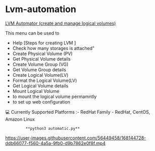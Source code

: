 # Lvm-automation
[LVM Automator (create and manage logical volumes)](https://www.linkedin.com/posts/parthanaboina-praveen_iiecbylw-vimaldaga-righteducation-activity-6836402090080911360-hw9M?utm_source=linkedin_share&utm_medium=member_desktop_web
) 


This menu can be used to

   - Help [Steps for creating LVM ]
   - Check how many storages is attached"
   - Create Physical Volume (PV)
   - Get Physical Volume details
   - Create Volume Group (VG)
   - Get Volume Group details
   - Create Logical Volume(LV)
   - Format the Logical Volume(LV)
   - Get Logical Volume details
   - Mount Logical Volume
   - to mount the logical volume permamntly
   - to set up web configuration 
        
💻 Currently Supported Platforms :-
  RedHat Family -
    RedHat,
    CentOS,
    Amazon Linux
    
             **python3 automatic.py**
    
    

https://user-images.githubusercontent.com/56449458/168144728-ddb66077-f560-4a5a-9fb0-d9b7862e0f8f.mp4


